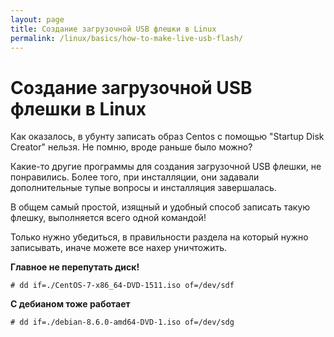 ```yaml
---
layout: page
title: Создание загрузочной USB флешки в Linux
permalink: /linux/basics/how-to-make-live-usb-flash/
---
```


# Создание загрузочной USB флешки в Linux


Как оказалось, в убунту записать образ Centos с помощью "Startup Disk Creator" нельзя. Не помню, вроде раньше было можно?

Какие-то другие программы для создания загрузочной USB флешки, не понравились. Более того, при инсталляции, они задавали дополнительные тупые вопросы и инсталляция завершалась.

В общем самый простой, изящный и удобный способ записать такую флешку, выполняется всего одной командой!

Только нужно убедиться, в правильности раздела на который нужно записывать, иначе можете все нахер уничтожить.


**Главное не перепутать диск!**

    # dd if=./CentOS-7-x86_64-DVD-1511.iso of=/dev/sdf


**С дебианом тоже работает**

    # dd if=./debian-8.6.0-amd64-DVD-1.iso of=/dev/sdg

